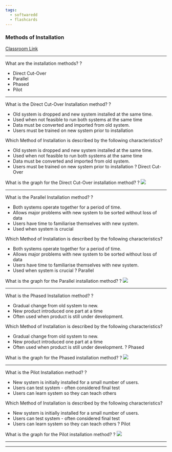 ```yaml
---
tags:
  - softwaredd
  - flashcards
---
```


### Methods of Installation

[Classroom Link](https://docs.google.com/presentation/d/1qeIRqd4xl1zZ5Zi0GvMDk0ECkHv1KPEgC2MyWCcHNwU/edit#slide=id.p1)
___
What are the installation methods?
?
- Direct Cut-Over
- Parallel
- Phased
- Pilot 

___
What is the Direct Cut-Over Installation method?
?
- Old system is dropped and new system installed at the same time.
- Used when not feasible to run both systems at the same time
- Data must be converted and imported from old system.
- Users must be trained on new system prior to installation 
<!--SR:!2023-10-02,4,270-->

Which Method of Installation is described by the following characteristics?
- Old system is dropped and new system installed at the same time.
- Used when not feasible to run both systems at the same time
- Data must be converted and imported from old system.
- Users must be trained on new system prior to installation
?
Direct Cut-Over 

What is the graph for the Direct Cut-Over installation method?
?
![](https://i.imgur.com/BkmwE5w.png)



___
What is the Parallel Installation method?
?
- Both systems operate together for a period of time.
- Allows major problems with new system to be sorted without loss of data
- Users have time to familiarise themselves with new system.
- Used when system is crucial 

Which Method of Installation is described by the following characteristics?
- Both systems operate together for a period of time.
- Allows major problems with new system to be sorted without loss of data
- Users have time to familiarise themselves with new system.
- Used when system is crucial
?
Parallel 

What is the graph for the Parallel installation method?
?
![](https://i.imgur.com/0jnUs6c.png)


___
What is the Phased Installation method?
?
- Gradual change from old system to new.
- New product introduced one part at a time
- Often used when product is still under development. 

Which Method of Installation is described by the following characteristics?
- Gradual change from old system to new.
- New product introduced one part at a time
- Often used when product is still under development.
?
Phased 

What is the graph for the Phased installation method?
?
![](https://i.imgur.com/5Gp2htb.png)



___
What is the Pilot Installation method?
?
- New system is initially installed for a small number of users.
- Users can test system - often considered final test
- Users can learn system so they can teach others 

Which Method of Installation is described by the following characteristics?
- New system is initially installed for a small number of users.
- Users can test system - often considered final test
- Users can learn system so they can teach others
?
Pilot 

What is the graph for the Pilot installation method?
?
![](https://i.imgur.com/MvmPBhS.png)



___

___